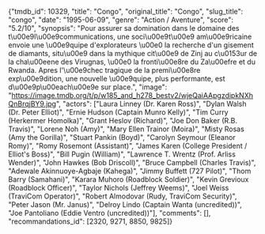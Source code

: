 {"tmdb_id": 10329, "title": "Congo", "original_title": "Congo", "slug_title": "congo", "date": "1995-06-09", "genre": "Action / Aventure", "score": "5.2/10", "synopsis": "Pour assurer sa domination dans le domaine des t\u00e9l\u00e9communications, une soci\u00e9t\u00e9 am\u00e9ricaine envoie une \u00e9quipe d'explorateurs \u00e0 la recherche d'un gisement de diamants, situ\u00e9 dans la mythique cit\u00e9 de Zinj au c\u0153ur de la cha\u00eene des Virugnas, \u00e0 la fronti\u00e8re du Za\u00efre et du Rwanda. Apres l'\u00e9chec tragique de la premi\u00e8re exp\u00e9dition, une nouvelle \u00e9quipe, plus performante, est d\u00e9p\u00each\u00e9e sur place.", "image": "https://image.tmdb.org/t/p/w185_and_h278_bestv2/wjeQaiAApgzdipkNXhQnBrqjBY9.jpg", "actors": ["Laura Linney (Dr. Karen Ross)", "Dylan Walsh (Dr. Peter Elliot)", "Ernie Hudson (Captain Munro Kelly)", "Tim Curry (Herkermer Homolka)", "Grant Heslov (Richard)", "Joe Don Baker (R.B. Travis)", "Lorene Noh (Amy)", "Mary Ellen Trainor (Moira)", "Misty Rosas (Amy the Gorilla)", "Stuart Pankin (Boyd)", "Carolyn Seymour (Eleanor Romy)", "Romy Rosemont (Assistant)", "James Karen (College President / Elliot's Boss)", "Bill Pugin (William)", "Lawrence T. Wrentz (Prof. Arliss Wender)", "John Hawkes (Bob Driscoll)", "Bruce Campbell (Charles Travis)", "Adewale Akinnuoye-Agbaje (Kahega)", "Jimmy Buffett (727 Pilot)", "Thom Barry (Samahani)", "Karara Muhoro (Roadblock Soldier)", "Kevin Grevioux (Roadblock Officer)", "Taylor Nichols (Jeffrey Weems)", "Joel Weiss (TraviCom Operator)", "Robert Almodovar (Rudy, TraviCom Security)", "Peter Jason (Mr. Janus)", "Delroy Lindo (Captain Wanta (uncredited))", "Joe Pantoliano (Eddie Ventro (uncredited))"], "comments": [], "recommandations_id": [2320, 9271, 8850, 9825]}